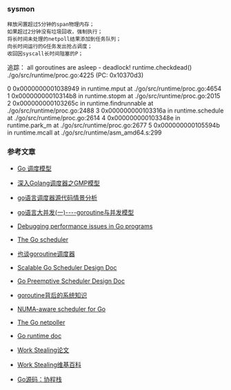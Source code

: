 ### sysmon
```text sysmon是一个由runtime启动的M，也叫监控线程，它无需P也可以运行，它每20us~10ms唤醒一次，主要执行:
释放闲置超过5分钟的span物理内存；
如果超过2分钟没有垃圾回收，强制执行；
将长时间未处理的netpoll结果添加到任务队列；
向长时间运行的G任务发出抢占调度；
收回因syscall长时间阻塞的P；
```

追踪：
all goroutines are asleep - deadlock! 
runtime.checkdead() ./go/src/runtime/proc.go:4225 (PC: 0x10370d3)

0  0x0000000001038949 in runtime.mput
   at ./go/src/runtime/proc.go:4654
1  0x00000000010314b8 in runtime.stopm
   at ./go/src/runtime/proc.go:2015
2  0x000000000103265c in runtime.findrunnable
   at ./go/src/runtime/proc.go:2488
3  0x000000000103316a in runtime.schedule
   at ./go/src/runtime/proc.go:2614
4  0x000000000103348e in runtime.park_m
   at ./go/src/runtime/proc.go:2677
5  0x000000000105594b in runtime.mcall
   at ./go/src/runtime/asm_amd64.s:299

### 参考文章

- [Go 调度模型](https://wudaijun.com/2018/01/go-scheduler)
- [深入Golang调度器之GMP模型](https://www.jianshu.com/p/abe79d86ff27)
- [go语言调度器源代码情景分析](https://mp.weixin.qq.com/mp/homepage?__biz=MzU1OTg5NDkzOA==&hid=1&sn=8fc2b63f53559bc0cee292ce629c4788&scene=25#wechat_redirect)
- [go语言大并发(一)----goroutine与并发模型](https://segmentfault.com/a/1190000021616327)

- [Debugging performance issues in Go programs](https://software.intel.com/en-us/blogs/2014/05/10/debugging-performance-issues-in-go-programs)
- [The Go scheduler](http://morsmachine.dk/go-scheduler)
- [也谈goroutine调度器](http://tonybai.com/2017/06/23/an-intro-about-goroutine-scheduler/)
- [Scalable Go Scheduler Design Doc](https://docs.google.com/document/d/1TTj4T2JO42uD5ID9e89oa0sLKhJYD0Y_kqxDv3I3XMw/edit#)
- [Go Preemptive Scheduler Design Doc](https://docs.google.com/document/d/1ETuA2IOmnaQ4j81AtTGT40Y4_Jr6_IDASEKg0t0dBR8/edit#!)
- [goroutine背后的系统知识](http://www.sizeofvoid.net/goroutine-under-the-hood/)
- [NUMA-aware scheduler for Go](https://docs.google.com/document/u/0/d/1d3iI2QWURgDIsSR6G2275vMeQ_X7w-qxM2Vp7iGwwuM/pub)
- [The Go netpoller](http://morsmachine.dk/netpoller)
- [Go runtime doc](https://golang.org/pkg/runtime/)
- [Work Stealing论文](http://supertech.csail.mit.edu/papers/steal.pdf)
- [Work Stealing维基百科](https://en.wikipedia.org/wiki/Work_stealing)

- [Go源码：协程栈](https://segmentfault.com/a/1190000019570427?utm_source=tag-newest)







